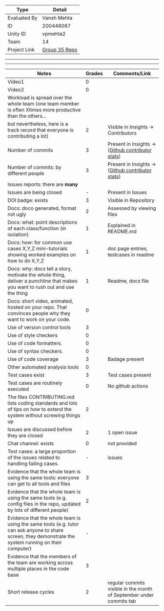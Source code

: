 |Type| Detail|
|--------|-------|
| Evaluated By | Vansh Mehta |
| ID | 200448067 |
| Unity ID | vpmehta2 |
| Team | 14 |
| Project Link | [Group 35 Repo](https://github.com/CSC510-G35-Fall2022/csc510-g35-hw2) |

******
******

|Notes|Grades|Comments/Link|
|-----|---------|----------|
|Video1| 0| |
|Video2| 0| |
|Workload is spread over the whole team (one team member is often Xtimes more productive than the others... 
but nevertheless, here is a track record that everyone is contributing a lot)| 2 | Visible in Insights -> Contributors|
|Number of commits| 3 | Present in Insights -> ([Github contributor stats](https://github.com/CSC510-G35-Fall2022/csc510-g35-hw2/graphs/contributors)) |
|Number of commits: by different people| 3 | Present in Insights -> ([Github contributor stats](https://github.com/CSC510-G35-Fall2022/csc510-g35-hw2/graphs/contributors)) |
|Issues reports: there are **many**|
|Issues are being closed| - |Present in Issues|
|DOI badge: exists| 3 |Visible in Repository|
|Docs: doco generated, format not ugly | 2 |Assessed by viewing files|
|Docs: what: point descriptions of each class/function (in isolation) | 1 | Explained in README.md|
|Docs: how: for common use cases X,Y,Z mini-tutorials showing worked examples on how to do X,Y,Z| 1 |doc page entries, testcases in readme|
|Docs: why: docs tell a story, motivate the whole thing, deliver a punchline that makes you want to rush out and use the thing| 1 | Readme, docs file|
|Docs: short video, animated, hosted on your repo. That convinces people why they want to work on your code.| 0 | |
|Use of version control tools| 3 | |
|Use of style checkers | 0 | |
|Use of code formatters. | 0 ||
|Use of syntax checkers. | 0 ||
|Use of code coverage | 3 | Badage present |
|Other automated analysis tools| 0 ||
|Test cases exist| 3 |Test cases present|
|Test cases are routinely executed| 0 |No github actions|
|The files CONTRIBUTING.md lists coding standards and lots of tips on how to extend the system without screwing things up| 2 | |
|Issues are discussed before they are closed| 2 |1 open issue|
|Chat channel: exists| 0 |not provided|
|Test cases: a large proportion of the issues related to handling failing cases.| - |issues|
|Evidence that the whole team is using the same tools: everyone can get to all tools and files| 3 | |
|Evidence that the whole team is using the same tools (e.g. config files in the repo, updated by lots of different people)| 2 | |
|Evidence that the whole team is using the same tools (e.g. tutor can ask anyone to share screen, they demonstrate the system running on their computer)| - | |
|Evidence that the members of the team are working across multiple places in the code base| 3 | |
|Short release cycles | 2 | regular commits visible in the month of September under commits tab